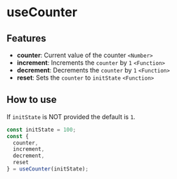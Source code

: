 # useCounter

## Features

- **counter**: Current value of the counter `<Number>`
- **increment**: Increments the `counter` by `1` `<Function>`
- **decrement**: Decrements the `counter` by `1` `<Function>`
- **reset**: Sets the `counter` to `initState` `<Function>`

## How to use

If `initState` is NOT provided the default is `1`.

```js
const initState = 100; 
const {
  counter,
  increment,
  decrement,
  reset
} = useCounter(initState);
```